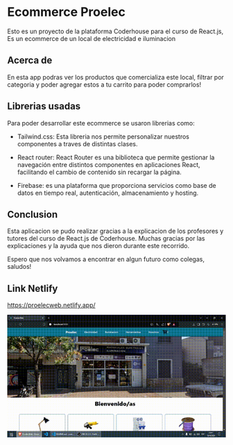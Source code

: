# Ecommerce Proelec

Esto es un proyecto de la plataforma Coderhouse para el curso de React.js, Es un ecommerce de un local de electricidad e iluminacion

## Acerca de

En esta app podras ver los productos que comercializa este local, filtrar por categoria y poder agregar estos a tu carrito para poder comprarlos!

## Librerias usadas

Para poder desarrollar este ecommerce se usaron librerias como:

* Tailwind.css: Esta libreria nos permite personalizar nuestros componentes a traves de distintas clases.

* React router: React Router es una biblioteca que permite gestionar la navegación entre distintos componentes en aplicaciones React, facilitando el cambio de contenido sin recargar la página.

* Firebase: es una plataforma que proporciona servicios como base de datos en tiempo real, autenticación, almacenamiento y hosting. 


## Conclusion

Esta aplicacion se pudo realizar gracias a la explicacion de los profesores y tutores del curso de React.js de Coderhouse. Muchas gracias por las explicaciones y la ayuda que nos dieron durante este recorrido.

Espero que nos volvamos a encontrar en algun futuro como colegas, saludos!


## Link Netlify

https://proelecweb.netlify.app/


![gifProelec](/src/images/gifproelec2.gif)
